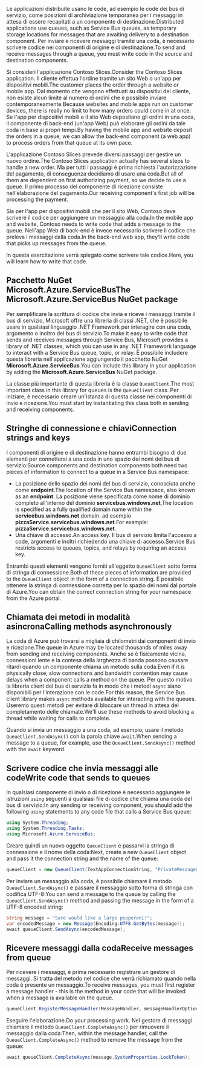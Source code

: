 <span data-ttu-id="988ed-101">Le applicazioni distribuite usano le code, ad esempio le code dei bus di servizio, come posizioni di archiviazione temporanea per i messaggi in attesa di essere recapitati a un componente di destinazione.</span><span class="sxs-lookup"><span data-stu-id="988ed-101">Distributed applications use queues, such as Service Bus queues, as temporary storage locations for messages that are awaiting delivery to a destination component.</span></span> <span data-ttu-id="988ed-102">Per inviare e ricevere messaggi tramite una coda, è necessario scrivere codice nei componenti di origine e di destinazione.</span><span class="sxs-lookup"><span data-stu-id="988ed-102">To send and receive messages through a queue, you must write code in the source and destination components.</span></span>

<span data-ttu-id="988ed-103">Si consideri l'applicazione Contoso Slices.</span><span class="sxs-lookup"><span data-stu-id="988ed-103">Consider the Contoso Slices application.</span></span> <span data-ttu-id="988ed-104">Il cliente effettua l'ordine tramite un sito Web o un'app per dispositivi mobili.</span><span class="sxs-lookup"><span data-stu-id="988ed-104">The customer places the order through a website or mobile app.</span></span> <span data-ttu-id="988ed-105">Dal momento che vengono effettuati su dispositivi del cliente, non esiste alcun limite al numero di ordini che è possibile inviare contemporaneamente.</span><span class="sxs-lookup"><span data-stu-id="988ed-105">Because websites and mobile apps run on customer devices, there is really no limit to how many orders could come in at once.</span></span> <span data-ttu-id="988ed-106">Se l'app per dispositivi mobili e il sito Web depositano gli ordini in una coda, il componente di back-end (un'app Web) può elaborare gli ordini da tale coda in base ai propri tempi.</span><span class="sxs-lookup"><span data-stu-id="988ed-106">By having the mobile app and website deposit the orders in a queue, we can allow the back-end component (a web app) to process orders from that queue at its own pace.</span></span>

<span data-ttu-id="988ed-107">L'applicazione Contoso Slices prevede diversi passaggi per gestire un nuovo ordine.</span><span class="sxs-lookup"><span data-stu-id="988ed-107">The Contoso Slices application actually has several steps to handle a new order.</span></span> <span data-ttu-id="988ed-108">Ma per tutti i passaggi è prima richiesta l'autorizzazione del pagamento, di conseguenza decidiamo di usare una coda.</span><span class="sxs-lookup"><span data-stu-id="988ed-108">But all of them are dependent on first authorizing payment, so we decide to use a queue.</span></span> <span data-ttu-id="988ed-109">Il primo processo del componente di ricezione consiste nell'elaborazione del pagamento.</span><span class="sxs-lookup"><span data-stu-id="988ed-109">Our receiving component's first job will be processing the payment.</span></span>

<span data-ttu-id="988ed-110">Sia per l'app per dispositivi mobili che per il sito Web, Contoso deve scrivere il codice per aggiungere un messaggio alla coda.</span><span class="sxs-lookup"><span data-stu-id="988ed-110">In the mobile app and website, Contoso needs to write code that adds a message to the queue.</span></span> <span data-ttu-id="988ed-111">Nell'app Web di back-end è invece necessario scrivere il codice che preleva i messaggi dalla coda.</span><span class="sxs-lookup"><span data-stu-id="988ed-111">In the back-end web app, they'll write code that picks up messages from the queue.</span></span>

<span data-ttu-id="988ed-112">In questa esercitazione verrà spiegato come scrivere tale codice.</span><span class="sxs-lookup"><span data-stu-id="988ed-112">Here, you will learn how to write that code.</span></span>

## <a name="the-microsoftazureservicebus-nuget-package"></a><span data-ttu-id="988ed-113">Pacchetto NuGet Microsoft.Azure.ServiceBus</span><span class="sxs-lookup"><span data-stu-id="988ed-113">The Microsoft.Azure.ServiceBus NuGet package</span></span>

<span data-ttu-id="988ed-114">Per semplificare la scrittura di codice che invia e riceve i messaggi tramite il bus di servizio, Microsoft offre una libreria di classi .NET, che è possibile usare in qualsiasi linguaggio .NET Framework per interagire con una coda, argomento o inoltro del bus di servizio.</span><span class="sxs-lookup"><span data-stu-id="988ed-114">To make it easy to write code that sends and receives messages through Service Bus, Microsoft provides a library of .NET classes, which you can use in any .NET Framework language to interact with a Service Bus queue, topic, or relay.</span></span> <span data-ttu-id="988ed-115">È possibile includere questa libreria nell'applicazione aggiungendo il pacchetto NuGet **Microsoft.Azure.ServiceBus**.</span><span class="sxs-lookup"><span data-stu-id="988ed-115">You can include this library in your application by adding the **Microsoft.Azure.ServiceBus** NuGet package.</span></span>

<span data-ttu-id="988ed-116">La classe più importante di questa libreria è la classe `QueueClient`.</span><span class="sxs-lookup"><span data-stu-id="988ed-116">The most important class in this library for queues is the `QueueClient` class.</span></span> <span data-ttu-id="988ed-117">Per iniziare, è necessario creare un'istanza di questa classe nei componenti di invio e ricezione.</span><span class="sxs-lookup"><span data-stu-id="988ed-117">You must start by instantiating this class both in sending and receiving components.</span></span>

## <a name="connection-strings-and-keys"></a><span data-ttu-id="988ed-118">Stringhe di connessione e chiavi</span><span class="sxs-lookup"><span data-stu-id="988ed-118">Connection strings and keys</span></span>

<span data-ttu-id="988ed-119">I componenti di origine e di destinazione hanno entrambi bisogno di due elementi per connettersi a una coda in uno spazio dei nomi del bus di servizio:</span><span class="sxs-lookup"><span data-stu-id="988ed-119">Source components and destination components both need two pieces of information to connect to a queue in a Service Bus namespace:</span></span>

- <span data-ttu-id="988ed-120">La posizione dello spazio dei nomi del bus di servizio, conosciuta anche come **endpoint**.</span><span class="sxs-lookup"><span data-stu-id="988ed-120">The location of the Service Bus namespace, also known as an **endpoint**.</span></span> <span data-ttu-id="988ed-121">La posizione viene specificata come nome di dominio completo all'interno del dominio **servicebus.windows.net**,</span><span class="sxs-lookup"><span data-stu-id="988ed-121">The location is specified as a fully qualified domain name within the **servicebus.windows.net** domain.</span></span> <span data-ttu-id="988ed-122">ad esempio **pizzaService.servicebus.windows.net**.</span><span class="sxs-lookup"><span data-stu-id="988ed-122">For example: **pizzaService.servicebus.windows.net**.</span></span>
- <span data-ttu-id="988ed-123">Una chiave di accesso.</span><span class="sxs-lookup"><span data-stu-id="988ed-123">An access key.</span></span> <span data-ttu-id="988ed-124">Il bus di servizio limita l'accesso a code, argomenti e inoltri richiedendo una chiave di accesso.</span><span class="sxs-lookup"><span data-stu-id="988ed-124">Service Bus restricts access to queues, topics, and relays by requiring an access key.</span></span>

<span data-ttu-id="988ed-125">Entrambi questi elementi vengono forniti all'oggetto `QueueClient` sotto forma di stringa di connessione.</span><span class="sxs-lookup"><span data-stu-id="988ed-125">Both of these pieces of information are provided to the `QueueClient` object in the form of a connection string.</span></span> <span data-ttu-id="988ed-126">È possibile ottenere la stringa di connessione corretta per lo spazio dei nomi dal portale di Azure.</span><span class="sxs-lookup"><span data-stu-id="988ed-126">You can obtain the correct connection string for your namespace from the Azure portal.</span></span>

## <a name="calling-methods-asynchronously"></a><span data-ttu-id="988ed-127">Chiamata dei metodi in modalità asincrona</span><span class="sxs-lookup"><span data-stu-id="988ed-127">Calling methods asynchronously</span></span>

<span data-ttu-id="988ed-128">La coda di Azure può trovarsi a migliaia di chilometri dai componenti di invio e ricezione.</span><span class="sxs-lookup"><span data-stu-id="988ed-128">The queue in Azure may be located thousands of miles away from sending and receiving components.</span></span> <span data-ttu-id="988ed-129">Anche se è fisicamente vicina, connessioni lente e la contesa della larghezza di banda possono causare ritardi quando un componente chiama un metodo sulla coda.</span><span class="sxs-lookup"><span data-stu-id="988ed-129">Even if it is physically close, slow connections and bandwidth contention may cause delays when a component calls a method on the queue.</span></span> <span data-ttu-id="988ed-130">Per questo motivo la libreria client del bus di servizio fa in modo che i metodi `async` siano disponibili per l'interazione con le code.</span><span class="sxs-lookup"><span data-stu-id="988ed-130">For this reason, the Service Bus client library makes `async` methods available for interacting with the queues.</span></span> <span data-ttu-id="988ed-131">Useremo questi metodi per evitare di bloccare un thread in attesa del completamento delle chiamate.</span><span class="sxs-lookup"><span data-stu-id="988ed-131">We'll use these methods to avoid blocking a thread while waiting for calls to complete.</span></span>

<span data-ttu-id="988ed-132">Quando si invia un messaggio a una coda, ad esempio, usare il metodo `QueueClient.SendAsync()` con la parola chiave `await`.</span><span class="sxs-lookup"><span data-stu-id="988ed-132">When sending a message to a queue, for example, use the `QueueClient.SendAsync()` method with the `await` keyword.</span></span>

## <a name="write-code-that-sends-to-queues"></a><span data-ttu-id="988ed-133">Scrivere codice che invia messaggi alle code</span><span class="sxs-lookup"><span data-stu-id="988ed-133">Write code that sends to queues</span></span>

<span data-ttu-id="988ed-134">In qualsiasi componente di invio o di ricezione è necessario aggiungere le istruzioni `using` seguenti a qualsiasi file di codice che chiama una coda del bus di servizio:</span><span class="sxs-lookup"><span data-stu-id="988ed-134">In any sending or receiving component, you should add the following `using` statements to any code file that calls a Service Bus queue:</span></span>

```C#
using System.Threading;
using System.Threading.Tasks;
using Microsoft.Azure.ServiceBus;
```

<span data-ttu-id="988ed-135">Creare quindi un nuovo oggetto `QueueClient` e passarvi la stringa di connessione e il nome della coda:</span><span class="sxs-lookup"><span data-stu-id="988ed-135">Next, create a new `QueueClient` object and pass it the connection string and the name of the queue:</span></span>

```C#
queueClient = new QueueClient(TextAppConnectionString, "PrivateMessageQueue");
```

<span data-ttu-id="988ed-136">Per inviare un messaggio alla coda, è possibile chiamare il metodo `QueueClient.SendAsync()` e passare il messaggio sotto forma di stringa con codifica UTF-8:</span><span class="sxs-lookup"><span data-stu-id="988ed-136">You can send a message to the queue by calling the `QueueClient.SendAsync()` method and passing the message in the form of a UTF-8 encoded string:</span></span>

```C#
string message = "Sure would like a large pepperoni!";
var encodedMessage = new Message(Encoding.UTF8.GetBytes(message));
await queueClient.SendAsync(encodedMessage);
```

## <a name="receive-messages-from-queue"></a><span data-ttu-id="988ed-137">Ricevere messaggi dalla coda</span><span class="sxs-lookup"><span data-stu-id="988ed-137">Receive messages from queue</span></span>

<span data-ttu-id="988ed-138">Per ricevere i messaggi, è prima necessario registrare un gestore di messaggi. Si tratta del metodo nel codice che verrà richiamato quando nella coda è presente un messaggio.</span><span class="sxs-lookup"><span data-stu-id="988ed-138">To receive messages, you must first register a message handler - this is the method in your code that will be invoked when a message is available on the queue.</span></span>

```C#
queueClient.RegisterMessageHandler(MessageHandler, messageHandlerOptions);
```

<span data-ttu-id="988ed-139">Eseguire l'elaborazione.</span><span class="sxs-lookup"><span data-stu-id="988ed-139">Do your processing work.</span></span> <span data-ttu-id="988ed-140">Nel gestore di messaggi chiamare il metodo `QueueClient.CompleteAsync()` per rimuovere il messaggio dalla coda:</span><span class="sxs-lookup"><span data-stu-id="988ed-140">Then, within the message handler, call the `QueueClient.CompleteAsync()` method to remove the message from the queue:</span></span>

```C#
await queueClient.CompleteAsync(message.SystemProperties.LockToken);
```